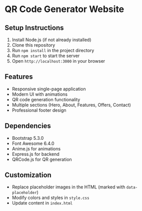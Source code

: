 # QR Code Generator Website

## Setup Instructions
1. Install Node.js (if not already installed)
2. Clone this repository
3. Run `npm install` in the project directory
4. Run `npm start` to start the server
5. Open `http://localhost:3000` in your browser

## Features
- Responsive single-page application
- Modern UI with animations
- QR code generation functionality
- Multiple sections (Hero, About, Features, Offers, Contact)
- Professional footer design

## Dependencies
- Bootstrap 5.3.0
- Font Awesome 6.4.0
- Anime.js for animations
- Express.js for backend
- QRCode.js for QR generation

## Customization
- Replace placeholder images in the HTML (marked with `data-placeholder`)
- Modify colors and styles in `style.css`
- Update content in `index.html`